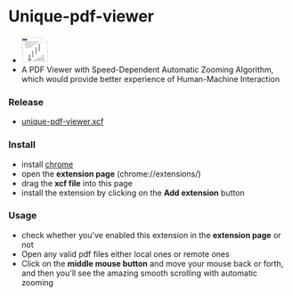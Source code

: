# Unique-pdf-viewer
* ![jpg](img/48.png)
* A PDF Viewer with Speed-Dependent Automatic Zooming Algorithm, which would provide better experience of Human-Machine Interaction

### Release
* [unique-pdf-viewer.xcf](https://github.com/jsyishan/unique-pdf-viewer/raw/master/release/unique-pdf-viewer.crx)
### Install
* install [chrome](https://www.google.com/chrome/browser/desktop/index.html)
* open the **extension page** (chrome://extensions/)
* drag the **xcf file** into this page
* install the extension by clicking on the **Add extension** button

### Usage
* check whether you've enabled this extension in the **extension page** or not
* Open any valid pdf files either local ones or remote ones
* Click on the **middle mouse button** and move your mouse back or forth, and then you'll see the amazing smooth scrolling with automatic zooming
